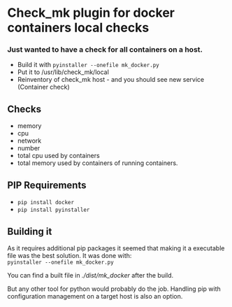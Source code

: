 # Check_mk plugin for docker containers local checks

### Just wanted to have a check for all containers on a host.

* Build it with `pyinstaller --onefile mk_docker.py`
* Put it to /usr/lib/check_mk/local
* Reinventory of check_mk host - and you should see new service (Container check)


## Checks
* memory
* cpu
* network
* number
* total cpu used by containers
* total memory used by containers
of running containers.

## PIP Requirements
* `pip install docker`
* `pip install pyinstaller`

## Building it
As it requires additional pip packages it seemed that making it a executable file was the best solution. It was done with:
<br> `pyinstaller --onefile mk_docker.py` <br>

You can find a built file in *./dist/mk_docker* after the build.

But any other tool for python would probably do the job. Handling pip with configuration management on a target host is also an option.
